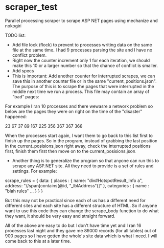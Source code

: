 scraper_test
============

Parallel processing scraper to scrape ASP NET pages using mechanize and nokogiri

TODO list:
- Add file lock (flock) to prevent to processes writing data on the same file at the same time. I had 9 processes parsing the site and I have no conflict problem.
- Right now the counter increment only 1 for each iteration, we should make this 10 or a larger number so that the chance of conflict is smaller.
- Add specs
- This is important: Add another counter for interrupted scrapes, we can save this in another counter file or in the same "current_positions.json". The purpose of this is to scrape the pages that were interrupted in the middle next time we run a process. This file may contain an array of "bad" pages:

For example I ran 10 processes and there wewasre a network problem so below are the pages they were on right on the time of the "disaster" happened:

23
67
37
89
167
225
356
367
367
368

When the processes start again, I want them to go back to this list first to finish up the pages. So in the program, instead of grabbing the last position in the current_posisions.json right away, check the interrupted positions first, finish them first then move on to the current_posisions.json.

- Another thing is to generalize the program so that anyone can run this to scrape any ASP.NET site. All they need to provide is a set of rules and settings. For example:

scrape_rules = {
  data: {
    places : { name: "div#HotspotResult_Info a", address: "//span[contains(@id, "_lblAddress")]" },
    categories : { name : "blah rules" … }
  }
}

But this may not be practical since each of us has a different need for different sites and each site has a different structure of HTML. So if anyone want to use this code they can change the scrape_body function to do what they want, it should be very easy and straight forward.
 
All of the above are easy to do but I don't have time yet and I ran 16 processes last night and they gave me 89000 records (for all tables) out of 900 pages so I have gotten the whole's site data which is what I need. I will come back to this at a later time.
